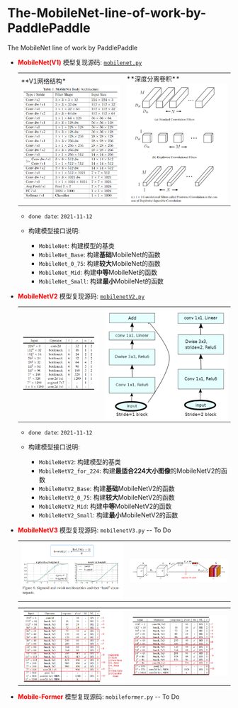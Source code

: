 # The-MobileNet-line-of-work-by-PaddlePaddle
The MobileNet line of work by PaddlePaddle

- **<font color="red">MobileNet(V1)</font>** 模型复现源码: <a href="./mobilenet.py">`mobilenet.py`</a>
    <table><tr>
        <td>**V1网络结构*<img src="./images/v1_config.png" border=0></td>
        <td>**深度分离卷积**<img src="./images/v1_dp_conv.png" border=0></td>
    </tr></table>
    
    - `done date`: `2021-11-12`
    - 构建模型接口说明:
 
        - `MobileNet`: 构建模型的基类
        - `MobileNet_Base`: 构建**基础**MobileNet的函数
        - `MobileNet_0_75`: 构建**较大**MobileNet的函数
        - `MobileNet_Mid`: 构建**中等**MobileNet的函数
        - `MobileNet_Small`: 构建**最小**MobileNet的函数

- **<font color="red">MobileNetV2</font>** 模型复现源码: <a href="./mobilenetV2.py">`mobilenetV2.py`</a>
    <table><tr>
        <td><img src="./images/v2_config.png" border=0></td>
        <td><img src="./images/v2_res.png" border=0></td>
    </tr></table>
    
    - `done date`: `2021-11-12`
    - 构建模型接口说明:
 
        - `MobileNetV2`: 构建模型的基类
        - `MobileNetV2_for_224`: 构建**最适合224大小图像**的MobileNetV2的函数
        - `MobileNetV2_Base`: 构建**基础**MobileNetV2的函数
        - `MobileNetV2_0_75`: 构建**较大**MobileNetV2的函数
        - `MobileNetV2_Mid`: 构建**中等**MobileNetV2的函数
        - `MobileNetV2_Small`: 构建**最小**MobileNetV2的函数

- **<font color="red">MobileNetV3</font>** 模型复现源码: `mobilenetV3.py` -- To Do
    <table><tr>
        <td><img src="./images/v3_act.png" border=0></td>
        <td><img src="./images/se_attention.png" border=0></td>
    </tr></table>
    <table><tr>
        <td><img src="./images/v3_large_config.png" border=0></td>
        <td><img src="./images/v3_small_config.png" border=0></td>
    </tr></table>


- **<font color="red">Mobile-Former</font>** 模型复现源码: `mobileformer.py` -- To Do
